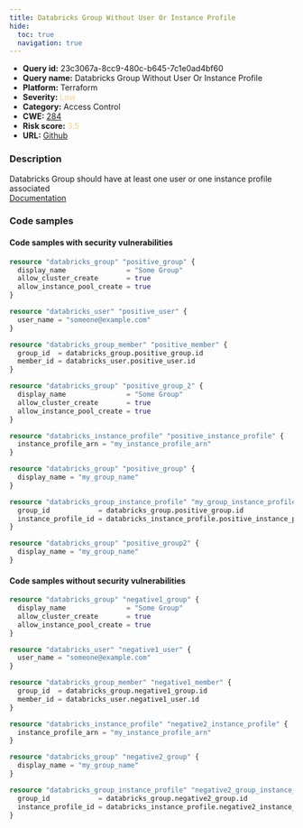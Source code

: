```yaml
---
title: Databricks Group Without User Or Instance Profile
hide:
  toc: true
  navigation: true
---
```


<style>
  .highlight .hll {
    background-color: #ff171742;
  }
  .md-content {
    max-width: 1100px;
    margin: 0 auto;
  }
</style>

-   **Query id:** 23c3067a-8cc9-480c-b645-7c1e0ad4bf60
-   **Query name:** Databricks Group Without User Or Instance Profile
-   **Platform:** Terraform
-   **Severity:** <span style="color:#edd57e">Low</span>
-   **Category:** Access Control
-   **CWE:** <a href="https://cwe.mitre.org/data/definitions/284.html" onclick="newWindowOpenerSafe(event, 'https://cwe.mitre.org/data/definitions/284.html')">284</a>
-   **Risk score:** <span style="color:#edd57e">3.5</span>
-   **URL:** [Github](https://github.com/Checkmarx/kics/tree/master/assets/queries/terraform/databricks/group_without_user_or_instance_profile)

### Description
Databricks Group should have at least one user or one instance profile associated<br>
[Documentation](https://registry.terraform.io/providers/databricks/databricks/latest/docs/resources/group)

### Code samples
#### Code samples with security vulnerabilities
```tf title="Positive test num. 1 - tf file" hl_lines="16"
resource "databricks_group" "positive_group" {
  display_name               = "Some Group"
  allow_cluster_create       = true
  allow_instance_pool_create = true
}

resource "databricks_user" "positive_user" {
  user_name = "someone@example.com"
}

resource "databricks_group_member" "positive_member" {
  group_id  = databricks_group.positive_group.id
  member_id = databricks_user.positive_user.id
}

resource "databricks_group" "positive_group_2" {
  display_name               = "Some Group"
  allow_cluster_create       = true
  allow_instance_pool_create = true
}

```
```tf title="Positive test num. 2 - tf file" hl_lines="14"
resource "databricks_instance_profile" "positive_instance_profile" {
  instance_profile_arn = "my_instance_profile_arn"
}

resource "databricks_group" "positive_group" {
  display_name = "my_group_name"
}

resource "databricks_group_instance_profile" "my_group_instance_profile" {
  group_id            = databricks_group.positive_group.id
  instance_profile_id = databricks_instance_profile.positive_instance_profile.id
}

resource "databricks_group" "positive_group2" {
  display_name = "my_group_name"
}

```


#### Code samples without security vulnerabilities
```tf title="Negative test num. 1 - tf file"
resource "databricks_group" "negative1_group" {
  display_name               = "Some Group"
  allow_cluster_create       = true
  allow_instance_pool_create = true
}

resource "databricks_user" "negative1_user" {
  user_name = "someone@example.com"
}

resource "databricks_group_member" "negative1_member" {
  group_id  = databricks_group.negative1_group.id
  member_id = databricks_user.negative1_user.id
}

```
```tf title="Negative test num. 2 - tf file"
resource "databricks_instance_profile" "negative2_instance_profile" {
  instance_profile_arn = "my_instance_profile_arn"
}

resource "databricks_group" "negative2_group" {
  display_name = "my_group_name"
}

resource "databricks_group_instance_profile" "negative2_group_instance_profile" {
  group_id            = databricks_group.negative2_group.id
  instance_profile_id = databricks_instance_profile.negative2_instance_profile.id
}

```

